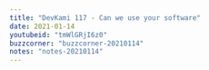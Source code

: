 ```yaml
---
title: "DevKami 117 - Can we use your software"
date: 2021-01-14
youtubeid: "tmWlGRjI6z0"
buzzcorner: "buzzcorner-20210114"
notes: "notes-20210114"
---
```

